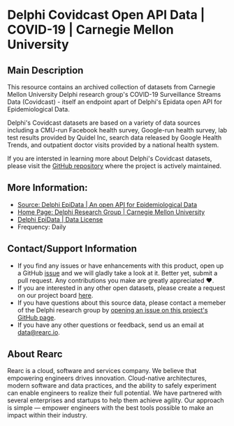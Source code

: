 # Delphi Covidcast Open API Data | COVID-19 | Carnegie Mellon University

## Main Description
This resource contains an archived collection of datasets from Carnegie Mellon University Delphi research group's COVID-19 Surveillance Streams Data (Covidcast) - itself an endpoint apart of Delphi's Epidata open API for Epidemiological Data.

Delphi's Covidcast datasets are based on a variety of data sources including a CMU-run Facebook health survey, Google-run health survey, lab test results provided by Quidel Inc, search data released by Google Health Trends, and outpatient doctor visits provided by a national health system.

If you are intersted in learning more about Delphi's Covidcast datasets, please visit the [GitHub repository](https://github.com/cmu-delphi/delphi-epidata/blob/master/docs/api/covidcast.md) where the project is actively maintained.

## More Information:
- [Source: Delphi EpiData | An open API for Epidemiological Data](https://github.com/cmu-delphi/delphi-epidata)
- [Home Page: Delphi Research Group | Carnegie Mellon University](https://ourworldindata.org/coronavirus)
- [Delphi EpiData | Data License](https://github.com/cmu-delphi/delphi-epidata/blob/master/docs/api/README.md#data-licensing)
- Frequency: Daily

## Contact/Support Information
- If you find any issues or have enhancements with this product, open up a GitHub [issue](https://github.com/rearc-data/covid-datasets-aws-data-exchange/issues/new) and we will gladly take a look at it. Better yet, submit a pull request. Any contributions you make are greatly appreciated :heart:.
- If you are interested in any other open datasets, please create a request on our project board [here](https://github.com/rearc-data/covid-datasets-aws-data-exchange/projects/1).
- If you have questions about this source data, please contact a memeber of the Delphi research group by [opening an issue on this project's GitHub page](https://github.com/cmu-delphi/delphi-epidata/issues/new).
- If you have any other questions or feedback, send us an email at data@rearc.io.

## About Rearc
Rearc is a cloud, software and services company. We believe that empowering engineers drives innovation. Cloud-native architectures, modern software and data practices, and the ability to safely experiment can enable engineers to realize their full potential. We have partnered with several enterprises and startups to help them achieve agility. Our approach is simple — empower engineers with the best tools possible to make an impact within their industry.